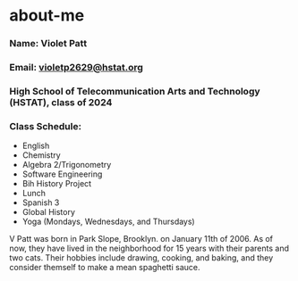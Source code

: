 # about-me

### Name: Violet Patt

### Email: violetp2629@hstat.org

### High School of Telecommunication Arts and Technology (HSTAT), class of 2024
### Class Schedule:
* English
* Chemistry
* Algebra 2/Trigonometry
* Software Engineering
* Bih History Project
* Lunch
* Spanish 3
* Global History
* Yoga (Mondays, Wednesdays, and Thursdays)

V Patt was born in Park Slope, Brooklyn. on January 11th of 2006. As of now, they have lived in the neighborhood for 15 years with their parents and two cats.
Their hobbies include drawing, cooking, and baking, and they consider themself to make a mean spaghetti sauce.